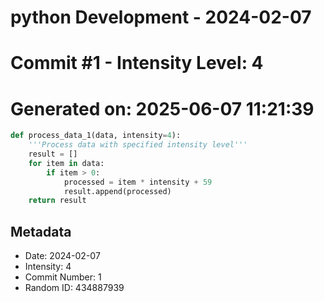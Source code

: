 ﻿# python Development - 2024-02-07
# Commit #1 - Intensity Level: 4
# Generated on: 2025-06-07 11:21:39
```python
def process_data_1(data, intensity=4):
    '''Process data with specified intensity level'''
    result = []
    for item in data:
        if item > 0:
            processed = item * intensity + 59
            result.append(processed)
    return result
```
## Metadata
- Date: 2024-02-07
- Intensity: 4
- Commit Number: 1
- Random ID: 434887939
